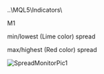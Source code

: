 ..\MQL5\Indicators\

M1

min/lowest (Lime color) spread

max/highest (Red color) spread

![SpreadMonitorPic1](https://github.com/user-attachments/assets/28ab4d11-c6d2-4d1d-bdee-6ac38cb1d482)

